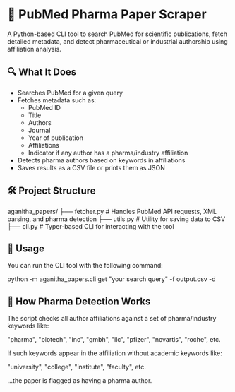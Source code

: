 # 🧪 PubMed Pharma Paper Scraper

A Python-based CLI tool to search PubMed for scientific publications, fetch detailed metadata, and detect pharmaceutical or industrial authorship using affiliation analysis.

## 🔍 What It Does

- Searches PubMed for a given query 
- Fetches metadata such as:
  - PubMed ID
  - Title
  - Authors
  - Journal
  - Year of publication
  - Affiliations
  - Indicator if any author has a pharma/industry affiliation
- Detects pharma authors based on keywords in affiliations
- Saves results as a CSV file or prints them as JSON

## 🛠️ Project Structure

aganitha_papers/
├── fetcher.py   # Handles PubMed API requests, XML parsing, and pharma detection
├── utils.py     # Utility for saving data to CSV
├── cli.py       # Typer-based CLI for interacting with the tool



## 🚀 Usage

You can run the CLI tool with the following command:

python -m aganitha_papers.cli get "your search query" -f output.csv -d


## 🧠 How Pharma Detection Works

The script checks all author affiliations against a set of pharma/industry keywords like:

"pharma", "biotech", "inc", "gmbh", "llc", "pfizer", "novartis", "roche", etc.

If such keywords appear in the affiliation without academic keywords like:

"university", "college", "institute", "faculty", etc.

...the paper is flagged as having a pharma author.



